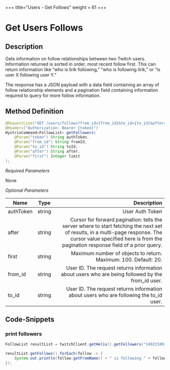 +++
title="Users - Get Follows"
weight = 61
+++

# Get Users Follows

## Description

Gets information on follow relationships between two Twitch users. Information returned is sorted in order, most recent follow first. This can return information like “who is lirik following,” “who is following lirik,” or “is user X following user Y.”

The response has a JSON payload with a data field containing an array of follow relationship elements and a pagination field containing information required to query for more follow information.

## Method Definition

```java
@RequestLine("GET /users/follows?from_id={from_id}&to_id={to_id}&after={after}&first={first}")
@Headers("Authorization: Bearer {token}")
HystrixCommand<FollowList> getFollowers(
    @Param("token") String authToken,
	@Param("from_id") String fromId,
	@Param("to_id") String toId,
	@Param("after") String after,
	@Param("first") Integer limit
);
```

*Required Parameters*

None

*Optional Parameters*

| Name          | Type      | Description  |
| ------------- |:---------:| -----------------:|
| authToken     | string    | User Auth Token |
| after | string | Cursor for forward pagination: tells the server where to start fetching the next set of results, in a multi-page response. The cursor value specified here is from the pagination response field of a prior query. |
| first | string | Maximum number of objects to return. Maximum: 100. Default: 20. |
| from_id | string | User ID. The request returns information about users who are being followed by the from_id user. |
| to_id | string | User ID. The request returns information about users who are following the to_id user. |

## Code-Snippets

### print followers

```java
FollowList resultList = twitchClient.getHelix().getFollowers("149223493", null, null, 100).execute();

resultList.getFollows().forEach(follow -> {
    System.out.println(follow.getFromName() + " is following " + follow.getToName());
});
```
